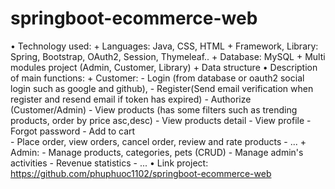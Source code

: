 # springboot-ecommerce-web
• Technology used:
      + Languages: Java, CSS, HTML
      + Framework, Library: Spring, Bootstrap, OAuth2, Session, Thymeleaf..
      + Database: MySQL
      + Multi modules project (Admin, Customer, Library)
      + Data structure
• Description of main functions:
     + Customer:
          - Login (from database or oauth2 social login such as google and github), 
          - Register(Send email verification when register and resend email if token has expired)
          - Authorize (Customer/Admin)
          - View products (has some filters such as trending products, order by price asc,desc)
          - View products detail 
          - View profile
          - Forgot password
          - Add to cart  
          - Place order, view orders, cancel order, review and rate products
          - ...
     + Admin:
          - Manage products, categories, pets (CRUD)
          - Manage admin's activities
          - Revenue statistics 
          - ...
• Link project:
https://github.com/phuphuoc1102/springboot-ecommerce-web
